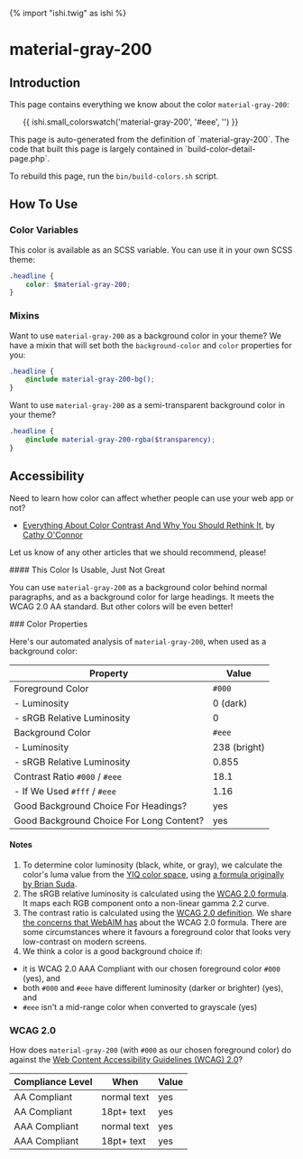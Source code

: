 {% import "ishi.twig" as ishi %}
# material-gray-200

## Introduction

This page contains everything we know about the color `material-gray-200`:

<div class="grid">
    <div class="cell">
        <div class="swatch">
            <ul>
                {{ ishi.small_colorswatch('material-gray-200', '#eee', '') }}
            </ul>
        </div>
    </div>
</div>

<div class="callout attention" markdown="1">
This page is auto-generated from the definition of `material-gray-200`. The code that built this page is largely contained in `build-color-detail-page.php`.

To rebuild this page, run the `bin/build-colors.sh` script.
</div>

## How To Use

### Color Variables

This color is available as an SCSS variable. You can use it in your own SCSS theme:

```scss
.headline {
    color: $material-gray-200;
}
```

### Mixins

Want to use `material-gray-200` as a background color in your theme? We have a mixin that will set both the `background-color` and `color` properties for you:

```scss
.headline {
    @include material-gray-200-bg();
}
```

Want to use `material-gray-200` as a semi-transparent background color in your theme?

```scss
.headline {
    @include material-gray-200-rgba($transparency);
}
```

## Accessibility

Need to learn how color can affect whether people can use your web app or not?

* [Everything About Color Contrast And Why You Should Rethink It](https://www.smashingmagazine.com/2014/10/color-contrast-tips-and-tools-for-accessibility/), by [Cathy O'Connor](http://www.twitter.com/cagocon)

Let us know of any other articles that we should recommend, please!
<div class="callout warning" markdown="1">
#### This Color Is Usable, Just Not Great

You can use `material-gray-200` as a background color behind normal paragraphs, and as a background color for large headings. It meets the WCAG 2.0 AA standard. But other colors will be even better!
</div>
### Color Properties

Here's our automated analysis of `material-gray-200`, when used as a background color:

Property | Value
---------|------
Foreground Color | `#000`
- Luminosity | 0 (dark)
- sRGB Relative Luminosity | 0
Background Color | `#eee`
- Luminosity | 238 (bright)
- sRGB Relative Luminosity | 0.855
Contrast Ratio `#000` / `#eee` | 18.1
- If We Used `#fff` / `#eee` | 1.16
Good Background Choice For Headings? | yes
Good Background Choice For Long Content? | yes

#### Notes

1. To determine color luminosity (black, white, or gray), we calculate the color's luma value from the [YIQ color space](https://en.wikipedia.org/wiki/YIQ), using [a formula originally by Brian Suda](https://24ways.org/2010/calculating-color-contrast/).
1. The sRGB relative luminosity is calculated using the [WCAG 2.0 formula](https://www.w3.org/TR/WCAG20/#relativeluminancedef). It maps each RGB component onto a non-linear gamma 2.2 curve.
1. The contrast ratio is calculated using the [WCAG 2.0 definition](https://www.w3.org/TR/2008/REC-WCAG20-20081211/#contrast-ratiodef). We share [the concerns that WebAIM has](http://webaim.org/blog/wcag-2-1-feedback/) about the WCAG 2.0 formula. There are some circumstances where it favours a foreground color that looks very low-contrast on modern screens.
1. We think a color is a good background choice if:
  - it is WCAG 2.0 AAA Compliant with our chosen foreground color `#000` (yes), and
  - both `#000` and `#eee` have different luminosity (darker or brighter) (yes), and
  - `#eee` isn't a mid-range color when converted to grayscale (yes)

### WCAG 2.0

How does `material-gray-200` (with `#000` as our chosen foreground color) do against the [Web Content Accessibility Guidelines (WCAG) 2.0](https://www.w3.org/TR/WCAG20/)?

Compliance Level | When | Value
-----------------|------|------
AA Compliant | normal text | yes
AA Compliant | 18pt+ text | yes
AAA Compliant | normal text | yes
AAA Compliant | 18pt+ text | yes